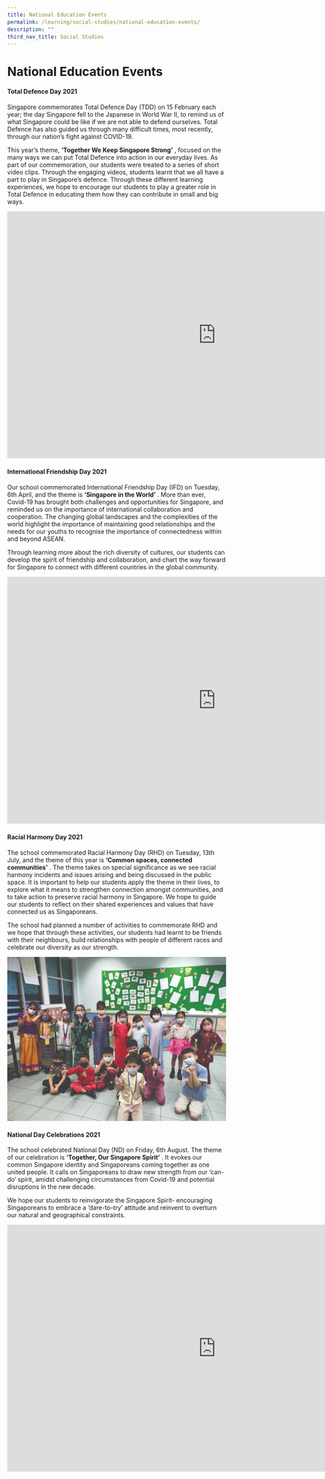 ```yaml
---
title: National Education Events
permalink: /learning/social-studies/national-education-events/
description: ""
third_nav_title: Social Studies
---
```

# **National Education Events**

#### **Total Defence Day 2021**

Singapore commemorates Total Defence Day (TDD) on 15 February each year; the day Singapore fell to the Japanese in World War II, to remind us of what Singapore could be like if we are not able to defend ourselves. Total Defence has also guided us through many difficult times, most recently, through our nation’s fight against COVID-19.

This year’s theme,&nbsp;**‘Together We Keep Singapore Strong’**&nbsp;, focused on the many ways we can put Total Defence into action in our everyday lives. As part of our commemoration, our students were treated to a series of short video clips. Through the engaging videos, students learnt that we all have a part to play in Singapore’s defence. Through these different learning experiences, we hope to encourage our students to play a greater role in Total Defence in educating them how they can contribute in small and big ways.

<iframe allowfullscreen="true" height="569" width="960" frameborder="0" src="https://docs.google.com/presentation/d/e/2PACX-1vQqWRID2hVsYscLRHo5_xob06NTnjagdz8y2_raYmKMSB2oehpdEgG9Vy9jM2eMss1vmRenyHqksZqg/embed?start=true&amp;loop=true&amp;delayms=10000"></iframe>

#### International Friendship Day 2021

Our school commemorated International Friendship Day (IFD) on Tuesday, 6th April, and the theme is&nbsp;**‘Singapore in the World’**&nbsp;. More than ever, Covid-19 has brought both challenges and opportunities for Singapore, and reminded us on the importance of international collaboration and cooperation. The changing global landscapes and the complexities of the world highlight the importance of maintaining good relationships and the needs for our youths to recognise the importance of connectedness within and beyond ASEAN.

Through learning more about the rich diversity of cultures, our students can develop the spirit of friendship and collaboration, and chart the way forward for Singapore to connect with different countries in the global community.

<iframe src="https://docs.google.com/presentation/d/e/2PACX-1vTdqAQIbSx-zpcsYCbQVGrZXBJ-2uxEfQbGSbmrqfux8UatKKX5zHwGdp6hgctDmMhThhGSVhHxtpMr/embed?start=true&amp;loop=true&amp;delayms=10000" frameborder="0" width="960" height="569" allowfullscreen="true"></iframe>


#### Racial Harmony Day 2021

The school commemorated Racial Harmony Day (RHD) on Tuesday, 13th July, and the theme of this year is&nbsp;**‘Common spaces, connected communities’**&nbsp;. The theme takes on special significance as we see racial harmony incidents and issues arising and being discussed in the public space. It is important to help our students apply the theme in their lives, to explore what it means to strengthen connection amongst communities, and to take action to preserve racial harmony in Singapore. We hope to guide our students to reflect on their shared experiences and values that have connected us as Singaporeans.

The school had planned a number of activities to commemorate RHD and we hope that through these activities, our students had learnt to be friends with their neighbours, build relationships with people of different races and celebrate our diversity as our strength.

![](/images/Learning/Social%20Studies/WhatsApp%20Image%202021-10-21.jpeg)

#### National Day Celebrations 2021

The school celebrated National Day (ND) on Friday, 6th August. The theme of our celebration is&nbsp;**‘Together, Our Singapore Spirit’**&nbsp;. It evokes our common Singapore identity and Singaporeans coming together as one united people. It calls on Singaporeans to draw new strength from our ‘can-do’ spirit, amidst challenging circumstances from Covid-19 and potential disruptions in the new decade.

We hope our students to reinvigorate the Singapore Spirit- encouraging Singaporeans to embrace a ‘dare-to-try’ attitude and reinvent to overturn our natural and geographical constraints.

<iframe allowfullscreen="true" height="569" width="960" frameborder="0" src="https://docs.google.com/presentation/d/e/2PACX-1vQVjNUxZeOq4VKchR3Oc5FV4FkvuGfL4suo5kY-FCSm6AbDxWRgfuGbd8ukTpiLBA6Y1O1XcsWehGTX/embed?start=true&amp;loop=true&amp;delayms=10000"></iframe>